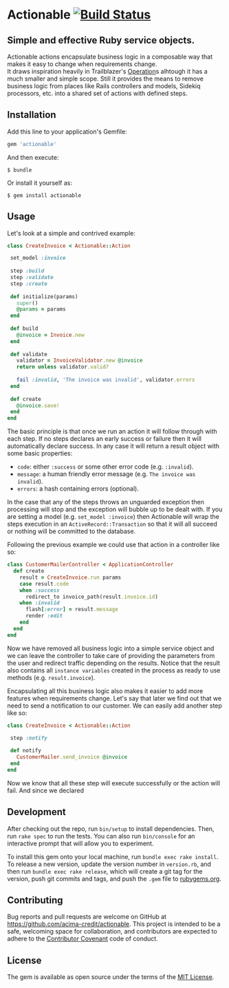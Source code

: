 # Actionable [![Build Status](https://travis-ci.org/simple-finance/actionable.svg?branch=master)](https://travis-ci.org/simple-finance/actionable)

## Simple and effective Ruby service objects. 
Actionable actions encapsulate business logic in a composable way that makes it easy to change when requirements change.  
It draws inspiration heavily in Trailblazer's [Operation](http://trailblazer.to/gems/operation/2.0/index.html)s alhtough 
it has a much smaller and simple scope. Still it provides the means to remove business logic from places like Rails 
controllers and models, Sidekiq processors, etc. into a shared set of actions with defined steps.

## Installation

Add this line to your application's Gemfile:

```ruby
gem 'actionable'
```

And then execute:

    $ bundle

Or install it yourself as:

    $ gem install actionable

## Usage
 
Let's look at a simple and contrived example:
 
 ```ruby
class CreateInvoice < Actionable::Action

  set_model :invoice
  
  step :build
  step :validate
  step :create
  
  def initialize(params)
    super()
    @params = params
  end
  
  def build
    @invoice = Invoice.new    
  end
  
  def validate
    validator = InvoiceValidator.new @invoice
    return unless validator.valid?
    
    fail :invalid, 'The invoice was invalid', validator.errors     
  end
  
  def create
    @invoice.save!  
  end
end
```

The basic principle is that once we run an action it will follow through with each step. If no steps declares an early 
success or failure then it will automatically declare success. In any case it will return a result object with some 
 basic properties:
 
 * `code`: either `:success` or some other error code (e.g. `:invalid`).
 * `message`: a human friendly error message (e.g. `The invoice was invalid`).
 * `errors`: a hash containing errors (optional).
 
In the case that any of the steps throws an unguarded exception then processing will stop and the exception will 
bubble up to be dealt with. If you are setting a model (e.g. `set_model :invoice`) then Actionable will wrap the steps
 execution in an `ActiveRecord::Transaction` so that it will all succeed or nothing will be committed to the database.

Following the previous example we could use that action in a controller like so:

```ruby
class CustomerMailerController < ApplicationController
  def create
    result = CreateInvoice.run params
    case result.code
    when :success
      redirect_to invoice_path(result.invoice.id)
    when :invalid
      flash[:error] = result.message
      render :edit  
    end
  end
end
```

Now we have removed all business logic into a simple service object and we can leave the controller to take care of
providing the parameters from the user and redirect traffic depending on the results. Notice that the result also 
contains all `instance variables` created in the process as ready to use methods (e.g. `result.invoice`).
 
Encapsulating all this business logic also makes it easier to add more features when requirements change. Let's say
 that later we find out that we need to send a notification to our customer. We can easily add another step like so:
 
 ```ruby
class CreateInvoice < Actionable::Action

  step :notify
  
  def notify
    CustomerMailer.send_invoice @invoice  
  end
end
```

Now we know that all these step will execute successfully or the action will fail. And since we declared 

## Development

After checking out the repo, run `bin/setup` to install dependencies. Then, run `rake spec` to run the tests. You can also run `bin/console` for an interactive prompt that will allow you to experiment.

To install this gem onto your local machine, run `bundle exec rake install`. To release a new version, update the version number in `version.rb`, and then run `bundle exec rake release`, which will create a git tag for the version, push git commits and tags, and push the `.gem` file to [rubygems.org](https://rubygems.org).

## Contributing

Bug reports and pull requests are welcome on GitHub at https://github.com/acima-credit/actionable. This project is intended to be a safe, welcoming space for collaboration, and contributors are expected to adhere to the [Contributor Covenant](http://contributor-covenant.org) code of conduct.


## License

The gem is available as open source under the terms of the [MIT License](http://opensource.org/licenses/MIT).

